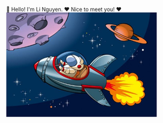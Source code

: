 👋 Hello! I'm Li Nguyen. 
❤️  Nice to meet you! ❤️  
<img src="tauvutru.jpg" alt="I can fly" width="400"/>
